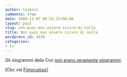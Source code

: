 ```yaml
---
author: leibniz
comments: true
date: 2008-11-07 06:52:22+00:00
layout: post
slug: non-puoi-mai-essere-sicuro-di-nulla
title: Non puoi mai essere sicuro di nulla
wordpress_id: 3438
categories:
- tv
---
```


Gli ologrammi della Cnn [non erano veramente ologrammi](http://www.cbc.ca/technology/story/2008/11/05/tech-holograms.html).

[Cbc via [Fimoculous](http://www.fimoculous.com/)]
